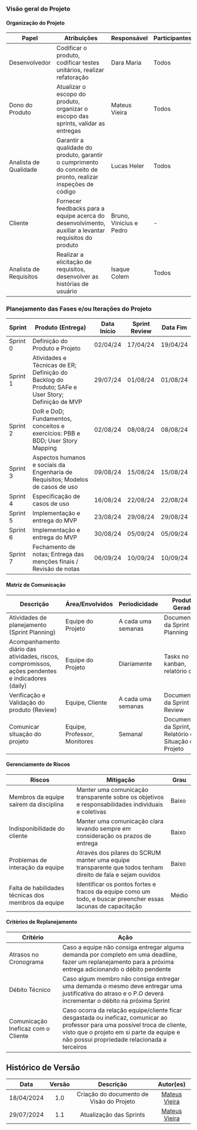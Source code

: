 ### Visão geral do Projeto

#### Organização do Projeto

**Papel** | **Atribuições** | **Responsável** | **Participantes**
--- | --- | --- | ---
Desenvolvedor | Codificar o produto, codificar testes unitários, realizar refatoração | Dara Maria | Todos
Dono do Produto | Atualizar o escopo do produto, organizar o escopo das sprints, validar as entregas | Mateus Vieira | Todos
Analista de Qualidade | Garantir a qualidade do produto, garantir o cumprimento do conceito de pronto, realizar inspeções de código | Lucas Heler | Todos
Cliente | Fornecer feedbacks para a equipe acerca do desenvolvimento, auxiliar a levantar requisitos do produto | Bruno, Vinicius e Pedro | -
Analista de Requisitos | Realizar a elicitação de requisitos, desenvolver as histórias de usuário | Isaque Colem | Todos

### Planejamento das Fases e/ou Iterações do Projeto

**Sprint** | **Produto (Entrega)** | **Data Início** | **Sprint Review** | **Data Fim**
--- | --- | --- | --- | ---
Sprint 0 | Definição do Produto e Projeto | 02/04/24 | 17/04/24 | 19/04/24
Sprint 1 | Atividades e Técnicas de ER; Definição do Backlog do Produto; SAFe e User Story; Definição de MVP | 29/07/24 | 01/08/24 | 01/08/24
Sprint 2 | DoR e DoD; Fundamentos, conceitos e exercícios: PBB e BDD; User Story Mapping | 02/08/24 | 08/08/24 | 08/08/24
Sprint 3 | Aspectos humanos e sociais da Engenharia de Requisitos; Modelos de casos de uso | 09/08/24 | 15/08/24 | 15/08/24
Sprint 4 | Especificação de casos de uso | 16/08/24 | 22/08/24 | 22/08/24
Sprint 5 | Implementação e entrega do MVP | 23/08/24 | 29/08/24 | 29/08/24
Sprint 6 | Implementação e entrega do MVP | 30/08/24 | 05/09/24 | 05/09/24
Sprint 7 | Fechamento de notas; Entrega das menções finais / Revisão de notas | 06/09/24 | 10/09/24 | 10/09/24

#### Matriz de Comunicação

**Descrição** | **Área/Envolvidos** | **Periodicidade** | **Produtos Gerados**
--- | --- | --- | ---
Atividades de planejamento (Sprint Planning) | Equipe do Projeto | A cada uma semanas | Documentação da Sprint Planning
Acompanhamento diário das atividades, riscos, compromissos, ações pendentes e indicadores (daily) | Equipe do Projeto | Diariamente | Tasks no kanban, relatório diário
Verificação e Validação do produto (Review) | Equipe, Cliente | A cada uma semanas | Documentação da Sprint Review
Comunicar situação do projeto | Equipe, Professor, Monitores | Semanal | Documentação da Sprint, Relatório de Situação do Projeto

#### Gerenciamento de Riscos

**Riscos** | **Mitigação** | **Grau**
--- | --- | ---
Membros da equipe saírem da disciplina | Manter uma comunicação transparente sobre os objetivos e responsabilidades individuais e coletivas | Baixo
Indisponibilidade do cliente | Manter uma comunicação clara levando sempre em consideração os prazos de entrega | Baixo
Problemas de interação da equipe | Através dos pilares do SCRUM manter uma equipe transparente que todos tenham direito de fala e sejam ouvidos | Baixo
Falta de habilidades técnicas dos membros da equipe | Identificar os pontos fortes e fracos da equipe como um todo, e buscar preencher essas lacunas de capacitação | Médio

#### Critérios de Replanejamento

**Critério** | **Ação**
--- | ---
Atrasos no Cronograma | Caso a equipe não consiga entregar alguma demanda por completo em uma deadline, fazer um replanejamento para a próxima entrega adicionando o débito pendente
Débito Técnico | Caso algum membro não consiga entregar uma demanda o mesmo deve entregar uma justificativa do atraso e o P.O deverá incrementar o débito na próxima Sprint
Comunicação Ineficaz com o Cliente | Caso ocorra da relação equipe/cliente ficar desgastada ou ineficaz, comunicar ao professor para uma possível troca de cliente, visto que o projeto em si parte da equipe e não possui propriedade relacionada a terceiros

## Histórico de Versão

| Data | Versão                                   | Descrição                                          | Autor(es)                     |
| :------------: | :--------------------------------------: | :-----------------------------------------------: | :--------------------------: |
18/04/2024 | 1.0 | Criação do documento de Visão do Projeto | [Mateus Vieira](https://github.com/matix0) |
29/07/2024 | 1.1 | Atualização das Sprints | [Mateus Vieira](https://github.com/matix0) |